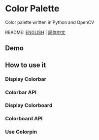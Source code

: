 # Color Palette
Color palette written in Python and OpenCV

README: [ENGLISH](https://github.com/alexwoo1900/colorpalette/blob/master/README.md) | [简体中文](https://github.com/alexwoo1900/colorpalette/blob/master/README_CN.md)

## Demo

## How to use it
### Display Colorbar

### Colorbar API

### Display Colorboard

### Colorboard API

### Use Colorpin